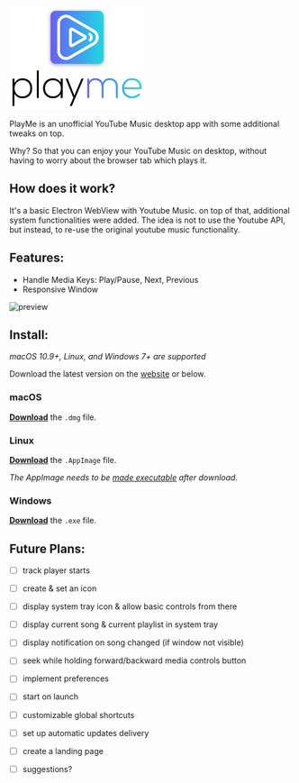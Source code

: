 <img src="static/playme-docs-logo-shadow.png" width="240">

PlayMe is an unofficial YouTube Music desktop app with some additional tweaks on top. 

Why? So that you can enjoy your YouTube Music on desktop, without having to worry about the browser tab which plays it.

How does it work?
---------
It's a basic Electron WebView with Youtube Music. on top of that, additional system functionalities were added. The idea is not to use the Youtube API, but instead, to re-use the original youtube music functionality. 

Features:
---------
* Handle Media Keys: Play/Pause, Next, Previous
* Responsive Window


![preview](https://cdn-std.dprcdn.net/files/acc_661012/UkxLv1)

Install:
--------

*macOS 10.9+, Linux, and Windows 7+ are supported*

Download the latest version on the [website](http://playme.filip.engineer) or below.

### macOS

[**Download**](https://github.com/filipuic/playme/releases/latest) the `.dmg` file.

### Linux

[**Download**](https://github.com/filipuic/playme/releases/latest) the `.AppImage` file.

*The AppImage needs to be [made executable](http://discourse.appimage.org/t/how-to-make-an-appimage-executable/80) after download.*

### Windows

[**Download**](https://github.com/filipuic/playme/releases/latest) the `.exe` file.

Future Plans:
----------
- [ ] track player starts
- [ ] create & set an icon
- [ ] display system tray icon & allow basic controls from there
- [ ] display current song & current playlist in system tray
- [ ] display notification on song changed (if window not visible)
- [ ] seek while holding forward/backward media controls button
- [ ] implement preferences
- [ ] start on launch
- [ ] customizable global shortcuts
- [ ] set up automatic updates delivery
- [ ] create a landing page
- [ ] suggestions? 


